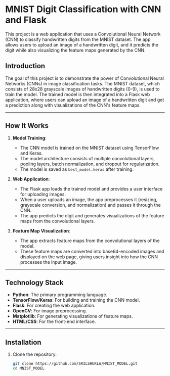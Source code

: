 # MNIST Digit Classification with CNN and Flask

This project is a web application that uses a Convolutional Neural Network (CNN) to classify handwritten digits from the MNIST dataset. The app allows users to upload an image of a handwritten digit, and it predicts the digit while also visualizing the feature maps generated by the CNN.


## Introduction

The goal of this project is to demonstrate the power of Convolutional Neural Networks (CNNs) in image classification tasks. The MNIST dataset, which consists of 28x28 grayscale images of handwritten digits (0-9), is used to train the model. The trained model is then integrated into a Flask web application, where users can upload an image of a handwritten digit and get a prediction along with visualizations of the CNN's feature maps.

---

## How It Works

1. **Model Training**:
   - The CNN model is trained on the MNIST dataset using TensorFlow and Keras.
   - The model architecture consists of multiple convolutional layers, pooling layers, batch normalization, and dropout for regularization.
   - The model is saved as `best_model.keras` after training.

2. **Web Application**:
   - The Flask app loads the trained model and provides a user interface for uploading images.
   - When a user uploads an image, the app preprocesses it (resizing, grayscale conversion, and normalization) and passes it through the CNN.
   - The app predicts the digit and generates visualizations of the feature maps from the convolutional layers.

3. **Feature Map Visualization**:
   - The app extracts feature maps from the convolutional layers of the model.
   - These feature maps are converted into base64-encoded images and displayed on the web page, giving users insight into how the CNN processes the input image.

---

## Technology Stack

- **Python**: The primary programming language.
- **TensorFlow/Keras**: For building and training the CNN model.
- **Flask**: For creating the web application.
- **OpenCV**: For image preprocessing.
- **Matplotlib**: For generating visualizations of feature maps.
- **HTML/CSS**: For the front-end interface.

---

## Installation

1. Clone the repository:
   ```bash
   git clone https://github.com/SRILSHUKLA/MNIST_MODEL.git
   cd MNIST_MODEL
